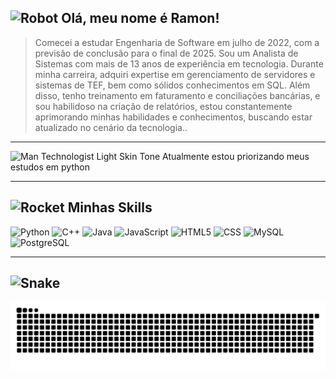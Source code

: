 ## <img src="https://raw.githubusercontent.com/Tarikul-Islam-Anik/Animated-Fluent-Emojis/master/Emojis/Smilies/Robot.png" alt="Robot" width="25" height="25" /> Olá, meu nome é <strong>Ramon!</strong>

> Comecei a estudar Engenharia de Software em julho de 2022, com a previsão de conclusão para o final de 2025. Sou um Analista de Sistemas com mais de 13 anos de experiência em tecnologia. Durante minha carreira, adquiri expertise em gerenciamento de servidores e sistemas de TEF, bem como sólidos conhecimentos em SQL. Além disso, tenho treinamento em faturamento e conciliações bancárias, e sou habilidoso na criação de relatórios, estou constantemente aprimorando minhas habilidades e conhecimentos, buscando estar atualizado no cenário da tecnologia..
---
<img src="https://raw.githubusercontent.com/Tarikul-Islam-Anik/Animated-Fluent-Emojis/master/Emojis/People%20with%20professions/Man%20Technologist%20Light%20Skin%20Tone.png" alt="Man Technologist Light Skin Tone" width="25" height="25" /> Atualmente estou priorizando meus estudos em python


---

## <img src="https://raw.githubusercontent.com/Tarikul-Islam-Anik/Animated-Fluent-Emojis/master/Emojis/Travel%20and%20places/Rocket.png" alt="Rocket" width="25" height="25" /> Minhas Skills

![Python](https://img.shields.io/badge/Python-14354C?style=for-the-badge&logo=python&logoColor=white)
![C++](https://img.shields.io/badge/C%2B%2B-00599C?style=for-the-badge&logo=c%2B%2B&logoColor=white)
![Java](https://img.shields.io/badge/Java-ED8B00?style=for-the-badge&logo=openjdk&logoColor=white)
![JavaScript](https://img.shields.io/badge/JavaScript-323330?style=for-the-badge&logo=javascript&logoColor=F7DF1E)
![HTML5](https://img.shields.io/badge/HTML-239120?style=for-the-badge&logo=html5&logoColor=white)
![CSS](https://img.shields.io/badge/CSS-239120?&style=for-the-badge&logo=css3&logoColor=white)
![MySQL](https://img.shields.io/badge/MySQL-00000F?style=for-the-badge&logo=mysql&logoColor=white)
![PostgreSQL](https://img.shields.io/badge/PostgreSQL-316192?style=for-the-badge&logo=postgresql&logoColor=white)


---
## <img src="https://raw.githubusercontent.com/Tarikul-Islam-Anik/Animated-Fluent-Emojis/master/Emojis/Animals/Snake.png" alt="Snake" width="25" height="25" />
<picture>
  <source media="(prefers-color-scheme: dark)" srcset="https://raw.githubusercontent.com/RamonSSilva/RamonSSilva/output/github-contribution-grid-snake-dark.svg">
  <source media="(prefers-color-scheme: light)" srcset="https://raw.githubusercontent.com/RamonSSilva/RamonSSilva/output/github-contribution-grid-snake.svg">
  <img alt="github contribution grid snake animation" src="https://raw.githubusercontent.com/RamonSSilva/RamonSSilva/output/github-contribution-grid-snake.svg">
</picture>

